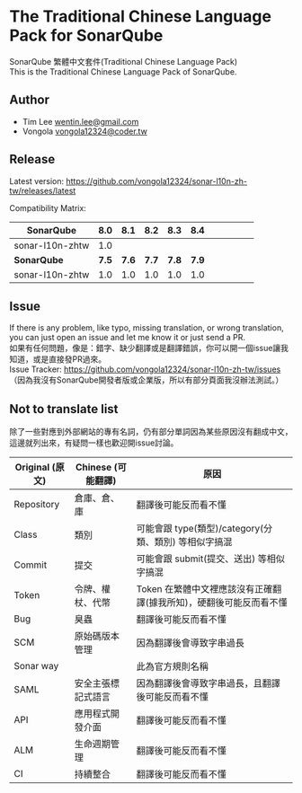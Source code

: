 # The Traditional Chinese Language Pack for SonarQube
SonarQube 繁體中文套件(Traditional Chinese Language Pack)  
This is the Traditional Chinese Language Pack of SonarQube.  

## Author 
- Tim Lee <wentin.lee@gmail.com>
- Vongola <vongola12324@coder.tw>

## Release
Latest version: https://github.com/vongola12324/sonar-l10n-zh-tw/releases/latest

Compatibility Matrix: 

|**SonarQube** |**8.0**|**8.1**|**8.2**|**8.3**|**8.4**|       |       |       |       |       |
--------------|-------|-------|-------|-------|-------|-------|-------|-------|-------|-------|
sonar-l10n-zhtw |1.0    |       |       |      |       |       |       |       |       |       |
|**SonarQube** |**7.5**|**7.6**|**7.7**|**7.8**|**7.9**|
sonar-l10n-zhtw |1.0   |1.0   |1.0   |1.0   |1.0   |

## Issue
If there is any problem, like typo, missing translation, or wrong translation, you can just open an issue and let me know it or just send a PR.  
如果有任何問題，像是：錯字、缺少翻譯或是翻譯錯誤，你可以開一個issue讓我知道，或是直接發PR過來。  
Issue Tracker: https://github.com/vongola12324/sonar-l10n-zh-tw/issues  
（因為我沒有SonarQube開發者版或企業版，所以有部分頁面我沒辦法測試。）  

## Not to translate list
除了一些對應到外部網站的專有名詞，仍有部分單詞因為某些原因沒有翻成中文，這邊就列出來，有疑問一樣也歡迎開issue討論。  

| Original (原文)  | Chinese (可能翻譯) | 原因 |
| --------------- | ---------------| ----|
| Repository | 倉庫、倉、庫 | 翻譯後可能反而看不懂 |
| Class      | 類別 | 可能會跟 type(類型)/category(分類、類別) 等相似字搞混 |
| Commit     | 提交 | 可能會跟 submit(提交、送出) 等相似字搞混 |
| Token      | 令牌、權杖、代幣 | Token 在繁體中文裡應該沒有正確翻譯(據我所知)，硬翻後可能反而看不懂 |
| Bug        | 臭蟲 | 翻譯後可能反而看不懂 |
| SCM | 原始碼版本管理 | 因為翻譯後會導致字串過長 |
| Sonar way |  | 此為官方規則名稱 |
| SAML | 安全主張標記式語言 | 因為翻譯後會導致字串過長，且翻譯後可能反而看不懂 |
| API | 應用程式開發介面 | 翻譯後可能反而看不懂 |
| ALM | 生命週期管理 | 翻譯後可能反而看不懂 |
| CI | 持續整合 | 翻譯後可能反而看不懂 |